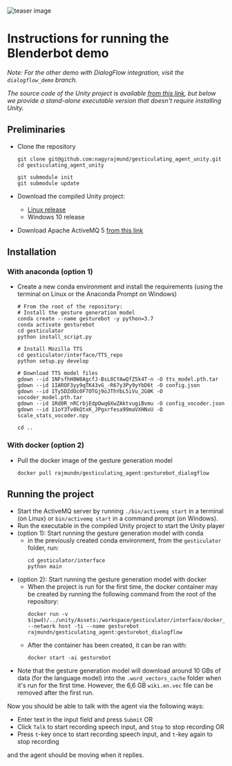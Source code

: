 ![teaser image](https://i.imgur.com/feoihA2.png)

# Instructions for running the Blenderbot demo
*Note: For the other demo with DialogFlow integration, visit the `dialogflow_demo` branch.*

*The source code of the Unity project is available [from this link](https://drive.google.com/drive/folders/1LrsFGvUl3G8jKvrU5nlSs4QWuvkmty10), but below we provide a stand-alone executable version that doesn't require installing Unity.*
## Preliminaries
- Clone the repository
  ```
  git clone git@github.com:nagyrajmund/gesticulating_agent_unity.git
  cd gesticulating_agent_unity
 
  git submodule init
  git submodule update
  ```
- Download the compiled Unity project:
  - [Linux release](https://drive.google.com/file/d/1DiB-nebwuzdIa5delYZK7J-cMlUhPMeX/view?usp=sharing)
  - Windows 10 release

- Download Apache ActiveMQ 5 [from this link](http://activemq.apache.org/components/classic/download/)

## Installation
### With anaconda (option 1)
- Create a new conda environment and install the requirements (using the terminal on Linux or the Anaconda Prompt on Windows)
  ```
  # From the root of the repository:
  # Install the gesture generation model
  conda create --name gesturebot -y python=3.7
  conda activate gesturebot
  cd gesticulator
  python install_script.py
  
  # Install Mozilla TTS
  cd gesticulator/interface/TTS_repo
  python setup.py develop
  
  # Download TTS model files
  gdown --id 1NFsfhH8W8AgcfJ-BsL8CYAwQfZ5k4T-n -O tts_model.pth.tar
  gdown --id 1IAROF3yy9qTK43vG_-R67y3Py9yYbD6t -O config.json
  gdown --id 1Ty5DZdOc0F7OTGj9oJThYbL5iVu_2G0K -O vocoder_model.pth.tar
  gdown --id 1Rd0R_nRCrbjEdpOwq6XwZAktvugiBvmu -O config_vocoder.json
  gdown --id 11oY3Tv0kQtxK_JPgxrfesa99maVXHNxU -O scale_stats_vocoder.npy

  cd ..
  ```

### With docker (option 2)
- Pull the docker image of the gesture generation model
  ```
  docker pull rajmundn/gesticulating_agent:gesturebot_dialogflow
  ```

## Running the project
- Start the ActiveMQ server by running `./bin/activemq start` in a terminal (on Linux) or `bin/activemq start` in a command prompt (on Windows).
- Run the executable in the compiled Unity project to start the Unity player
- (option 1): Start running the gesture generation model with conda
  - in the previously created conda environment, from the `gesticulator` folder, run:
    ```
    cd gesticulator/interface
    python main
    ```
- (option 2): Start running the gesture generation model with docker
  - When the project is run for the first time, the docker container may be created by running the following command from the root of the repository:
    ```
    docker run -v $(pwd)/../unity/Assets:/workspace/gesticulator/interface/docker_volume --network host -ti --name gesturebot rajmundn/gesticulating_agent:gesturebot_dialogflow
    ```
  - After the container has been created, it can be ran with:
    ```
    docker start -ai gesturebot
    ```
- Note that the gesture generation model will download around 10 GBs of data (for the language model) into the `.word_vectors_cache` folder when it's run for the first time. However, the 6,6 GB `wiki.en.vec` file can be removed after the first run.

Now you should be able to talk with the agent via the following ways:
  - Enter text in the input field and press `Submit` OR
  - Click `Talk` to start recording speech input, and `Stop` to stop recording OR
  - Press `t`-key once to start recording speech input, and `t`-key again to stop recording

and the agent should be moving when it replies.
